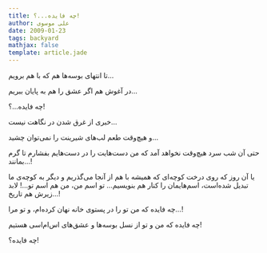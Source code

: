 ```yaml
---
title: چه فایده...؟!
author: علی موسوی
date: 2009-01-23
tags: backyard
mathjax: false
template: article.jade
---
```


تا انتهای بوسه‌ها هم که با هم برویم...

در آغوش هم اگر عشق را هم به پایان ببریم...

چه فایده...؟!

خبری از غرق شدن در نگاهت نیست...

و هیچ‌وقت طعم لب‌های شیرینت را نمی‌توان چشید...

حتی آن شب سرد هیچ‌وقت نخواهد آمد که من دست‌هایت را در دست‌هایم بفشارم تا گرم بمانند...!

یا آن روز که روی درخت کوچه‌ای که همیشه با هم از آنجا می‌گذریم و دیگر به کوچه‌ی ما تبدیل شده‌است، اسم‌هایمان را کنار هم بنویسیم... تو اسم من، من هم اسم تو...! لابد زیرش هم تاریخ...!

چه فایده که من تو را در پستوی خانه نهان کرده‌ام، و تو مرا...!

چه فایده که من و تو از نسل بوسه‌ها و عشق‌های اس‌ام‌اسی هستیم!

چه فایده؟!
